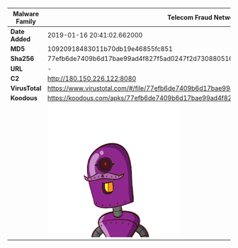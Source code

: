 | Malware Family | Telecom Fraud Network for South Koreans                      |
| -------------- | ------------------------------------------------------------ |
| **Date Added** | 2019-01-16 20:41:02.662000                                                   |
| **MD5**        | 10920918483011b70db19e46855fc851                             |
| **Sha256**     | 77efb6de7409b6d17bae99ad4f827f5ad0247f2d7308805164187c6eeaa89caf |
| **URL**        | -                                                            |
| **C2**         | http://180.150.226.122:8080 |
| **VirusTotal** | https://www.virustotal.com/#/file/77efb6de7409b6d17bae99ad4f827f5ad0247f2d7308805164187c6eeaa89caf/detection |
| **Koodous**    | https://koodous.com/apks/77efb6de7409b6d17bae99ad4f827f5ad0247f2d7308805164187c6eeaa89caf |
|                | ![](../assets/77efb6de7409b6d17bae99ad4f827f5ad0247f2d7308805164187c6eeaa89caf.png) |